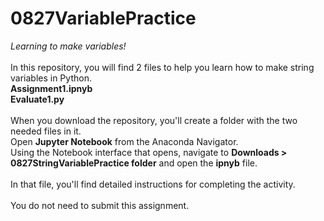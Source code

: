 # 0827VariablePractice
<i>Learning to make variables!</i>
<br><br>
In this repository, you will find 2 files to help you learn how to make string variables in Python.
  <br><b>Assignment1.ipnyb
  <br>Evaluate1.py</b>
<br><br>
When you download the repository, you'll create a folder with the two needed files in it.
<br>Open <b>Jupyter Notebook</b> from the Anaconda Navigator.
<br>Using the Notebook interface that opens, navigate to <b>Downloads > 0827StringVariablePractice folder</b> and open the <b>ipnyb</b> file.
<br>
<br>In that file, you'll find detailed instructions for completing the activity.
<br><br>
You do not need to submit this assignment.
